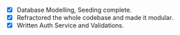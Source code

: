 - [x] Database Modelling, Seeding complete.
- [x] Refractored the whole codebase and made it modular.
- [x] Written Auth Service and Validations.
